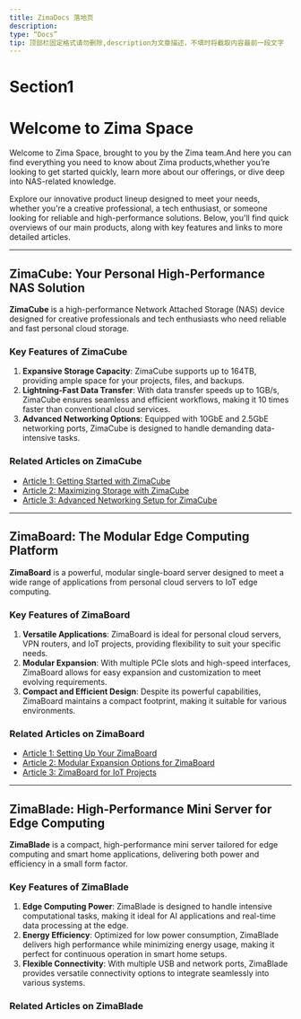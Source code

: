 ```yaml
---
title: ZimaDocs 落地页
description:
type: “Docs”
tip: 顶部栏固定格式请勿删除,description为文章描述，不填时将截取内容最前一段文字
---
```

# Section1
# Welcome to Zima Space
Welcome to Zima Space, brought to you by the Zima team.And here you can find everything you need to know about Zima products,whether you’re looking to get started quickly, learn more about our offerings, or dive deep into NAS-related knowledge.

Explore our innovative product lineup designed to meet your needs, whether you're a creative professional, a tech enthusiast, or someone looking for reliable and high-performance solutions. Below, you'll find quick overviews of our main products, along with key features and links to more detailed articles.

---

## ZimaCube: Your Personal High-Performance NAS Solution

**ZimaCube** is a high-performance Network Attached Storage (NAS) device designed for creative professionals and tech enthusiasts who need reliable and fast personal cloud storage.

### Key Features of ZimaCube

1. **Expansive Storage Capacity**: ZimaCube supports up to 164TB, providing ample space for your projects, files, and backups.
2. **Lightning-Fast Data Transfer**: With data transfer speeds up to 1GB/s, ZimaCube ensures seamless and efficient workflows, making it 10 times faster than conventional cloud services.
3. **Advanced Networking Options**: Equipped with 10GbE and 2.5GbE networking ports, ZimaCube is designed to handle demanding data-intensive tasks.

### Related Articles on ZimaCube
- [Article 1: Getting Started with ZimaCube](#)
- [Article 2: Maximizing Storage with ZimaCube](#)
- [Article 3: Advanced Networking Setup for ZimaCube](#)

---

## ZimaBoard: The Modular Edge Computing Platform

**ZimaBoard** is a powerful, modular single-board server designed to meet a wide range of applications from personal cloud servers to IoT edge computing.

### Key Features of ZimaBoard

1. **Versatile Applications**: ZimaBoard is ideal for personal cloud servers, VPN routers, and IoT projects, providing flexibility to suit your specific needs.
2. **Modular Expansion**: With multiple PCIe slots and high-speed interfaces, ZimaBoard allows for easy expansion and customization to meet evolving requirements.
3. **Compact and Efficient Design**: Despite its powerful capabilities, ZimaBoard maintains a compact footprint, making it suitable for various environments.

### Related Articles on ZimaBoard
- [Article 1: Setting Up Your ZimaBoard](#)
- [Article 2: Modular Expansion Options for ZimaBoard](#)
- [Article 3: ZimaBoard for IoT Projects](#)

---

## ZimaBlade: High-Performance Mini Server for Edge Computing

**ZimaBlade** is a compact, high-performance mini server tailored for edge computing and smart home applications, delivering both power and efficiency in a small form factor.

### Key Features of ZimaBlade

1. **Edge Computing Power**: ZimaBlade is designed to handle intensive computational tasks, making it ideal for AI applications and real-time data processing at the edge.
2. **Energy Efficiency**: Optimized for low power consumption, ZimaBlade delivers high performance while minimizing energy usage, making it perfect for continuous operation in smart home setups.
3. **Flexible Connectivity**: With multiple USB and network ports, ZimaBlade provides versatile connectivity options to integrate seamlessly into various systems.

### Related Articles on ZimaBlade
